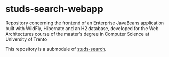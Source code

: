 # studs-search-webapp
Repository concerning the frontend of an Enterprise JavaBeans application built with WildFly, Hibernate and an H2 database,  developed for the Web Architectures course of the master's degree in Computer Science at University of Trento

This repository is a submodule of [studs-search](https://github.com/lucademenego99/studs-search).
